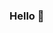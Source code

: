 ### Hello 👋

<!--
**amirreza-akbari/amirreza-akbari** is a ✨ _special_ ✨ repository because its `README.md` (this file) appears on your GitHub profile.

Here are some ideas to get you started:

- 🔭 I’m currently working on Linux
- 🌱 I’m currently learning Laravel
- 👯 I’m looking to collaborate on ...
- 🤔 I’m looking for help with ...
- 💬 Ask me about ...
- 📫 How to reach me: amirrezaakbari8402@gmail.com
- 😄 Pronouns: ...
- ⚡ Fun fact: ...
-->
